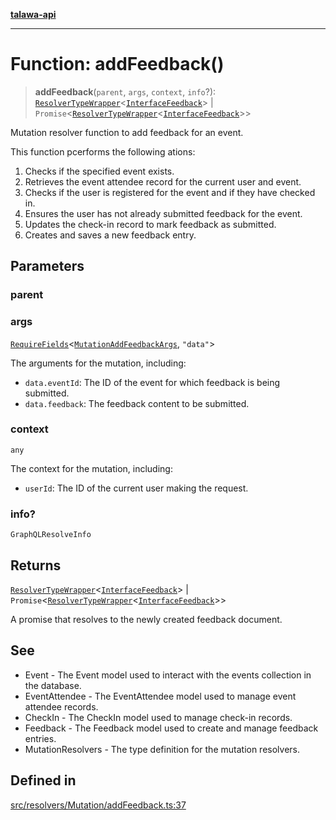 [**talawa-api**](../../../../README.md)

***

# Function: addFeedback()

> **addFeedback**(`parent`, `args`, `context`, `info`?): [`ResolverTypeWrapper`](../../../../types/generatedGraphQLTypes/type-aliases/ResolverTypeWrapper.md)\<[`InterfaceFeedback`](../../../../models/Feedback/interfaces/InterfaceFeedback.md)\> \| `Promise`\<[`ResolverTypeWrapper`](../../../../types/generatedGraphQLTypes/type-aliases/ResolverTypeWrapper.md)\<[`InterfaceFeedback`](../../../../models/Feedback/interfaces/InterfaceFeedback.md)\>\>

Mutation resolver function to add feedback for an event.

This function pcerforms the following ations:
1. Checks if the specified event exists.
2. Retrieves the event attendee record for the current user and event.
3. Checks if the user is registered for the event and if they have checked in.
4. Ensures the user has not already submitted feedback for the event.
5. Updates the check-in record to mark feedback as submitted.
6. Creates and saves a new feedback entry.

## Parameters

### parent

### args

[`RequireFields`](../../../../types/generatedGraphQLTypes/type-aliases/RequireFields.md)\<[`MutationAddFeedbackArgs`](../../../../types/generatedGraphQLTypes/type-aliases/MutationAddFeedbackArgs.md), `"data"`\>

The arguments for the mutation, including:
  - `data.eventId`: The ID of the event for which feedback is being submitted.
  - `data.feedback`: The feedback content to be submitted.

### context

`any`

The context for the mutation, including:
  - `userId`: The ID of the current user making the request.

### info?

`GraphQLResolveInfo`

## Returns

[`ResolverTypeWrapper`](../../../../types/generatedGraphQLTypes/type-aliases/ResolverTypeWrapper.md)\<[`InterfaceFeedback`](../../../../models/Feedback/interfaces/InterfaceFeedback.md)\> \| `Promise`\<[`ResolverTypeWrapper`](../../../../types/generatedGraphQLTypes/type-aliases/ResolverTypeWrapper.md)\<[`InterfaceFeedback`](../../../../models/Feedback/interfaces/InterfaceFeedback.md)\>\>

A promise that resolves to the newly created feedback document.

## See

 - Event - The Event model used to interact with the events collection in the database.
 - EventAttendee - The EventAttendee model used to manage event attendee records.
 - CheckIn - The CheckIn model used to manage check-in records.
 - Feedback - The Feedback model used to create and manage feedback entries.
 - MutationResolvers - The type definition for the mutation resolvers.

## Defined in

[src/resolvers/Mutation/addFeedback.ts:37](https://github.com/Suyash878/talawa-api/blob/b5a9d8b4a1ea678a3d6f5b710b3721f91a3052fc/src/resolvers/Mutation/addFeedback.ts#L37)
